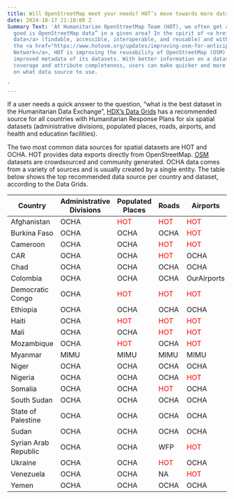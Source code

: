 ```yaml
---
title: Will OpenStreetMap meet your needs? HOT’s move towards more data insights
date: 2024-10-17 21:10:00 Z
Summary Text: 'At Humanitarian OpenStreetMap Team (HOT), we often get asked, “how
  good is OpenStreetMap data” in a given area? In the spirit of <a href="https://en.wikipedia.org/wiki/FAIR_data">FAIR
  data</a> (findable, accessible, interoperable, and reusable) and with support from
  the <a href="https://www.hotosm.org/updates/improving-osm-for-anticipatory-action-with-h2h/">H2H
  Network</a>, HOT is improving the reusability of OpenStreetMap (OSM) data through
  improved metadata of its datasets. With better information on a dataset’s spatial
  coverage and attribute completeness, users can make quicker and more efficient decisions
  on what data source to use.

'
---
```


If a user needs a quick answer to the question, “what is the best dataset in the Humanitarian Data Exchange”, [HDX’s Data Grids](https://data.humdata.org/group/afg) has a recommended source for all countries with Humanitarian Response Plans for six spatial datasets (administrative divisions, populated places, roads, airports, and health and education facilities). 

The two most common data sources for spatial datasets are HOT and OCHA. HOT provides data exports directly from OpenStreetMap. [OSM](https://wiki.openstreetmap.org/wiki/About_OpenStreetMap) datasets are crowdsourced and community generated. OCHA data comes from a variety of sources and is usually created by a single entity. The table below shows the top recommended data source per country and dataset, according to the Data Grids. 

| Country                 | Administrative Divisions | Populated Places | Roads        | Airports     | Health Facilities | Education Facilities |
|-------------------------|--------------------------|------------------|--------------|--------------|-------------------|----------------------|
| Afghanistan              | OCHA                     | <span style="color:red">HOT</span>  | <span style="color:red">HOT</span>  | <span style="color:red">HOT</span>  | OCHA               | OCHA                |
| Burkina Faso             | OCHA                     | OCHA             | OCHA         | <span style="color:red">HOT</span>  | <span style="color:red">HOT</span>  | <span style="color:red">HOT</span>  |
| Cameroon                 | OCHA                     | OCHA             | <span style="color:red">HOT</span>  | <span style="color:red">HOT</span>  | HDX                | <span style="color:red">HOT</span>  |
| CAR                      | OCHA                     | OCHA             | <span style="color:red">HOT</span>  | OCHA         | HDX                | OCHA                |
| Chad                     | OCHA                     | OCHA             | OCHA         | OCHA         | HDX                | <span style="color:red">HOT</span>  |
| Colombia                 | OCHA                     | OCHA             | OCHA         | OurAirports  | OCHA               | OCHA                |
| Democratic Congo         | OCHA                     | <span style="color:red">HOT</span>  | <span style="color:red">HOT</span>  | <span style="color:red">HOT</span>  | <span style="color:red">HOT</span>  | <span style="color:red">HOT</span>  |
| Ethiopia                 | OCHA                     | OCHA             | OCHA         | OCHA         | HDX                | OCHA                |
| Haiti                    | OCHA                     | <span style="color:red">HOT</span>  | <span style="color:red">HOT</span>  | <span style="color:red">HOT</span>  | OCHA               | OCHA                |
| Mali                     | OCHA                     | OCHA             | <span style="color:red">HOT</span>  | <span style="color:red">HOT</span>  | OCHA               | OCHA                |
| Mozambique               | OCHA                     | <span style="color:red">HOT</span>  | OCHA         | <span style="color:red">HOT</span>  | WHO                | OCHA                |
| Myanmar                  | MIMU                     | MIMU             | MIMU         | MIMU         | <span style="color:red">HOT</span>  | MIMU                |
| Niger                    | OCHA                     | OCHA             | OCHA         | OCHA         | OCHA               | OCHA                |
| Nigeria                  | OCHA                     | OCHA             | OCHA         | <span style="color:red">HOT</span>  | HDX                | <span style="color:red">HOT</span>  |
| Somalia                  | OCHA                     | OCHA             | <span style="color:red">HOT</span>  | OCHA         | WHO                | OCHA                |
| South Sudan              | OCHA                     | OCHA             | OCHA         | OCHA         | HDX                | IOM                 |
| State of Palestine       | OCHA                     | OCHA             | OCHA         | OCHA         | OCHA               | OCHA                |
| Sudan                    | OCHA                     | OCHA             | OCHA         | OCHA         | HDX                | OCHA                |
| Syrian Arab Republic     | OCHA                     | OCHA             | WFP          | <span style="color:red">HOT</span>  | <span style="color:red">HOT</span>  | <span style="color:red">HOT</span>  |
| Ukraine                  | OCHA                     | OCHA             | <span style="color:red">HOT</span>  | OCHA         | NA                 | NA                  |
| Venezuela                | OCHA                     | OCHA             | NA           | <span style="color:red">HOT</span>  | <span style="color:red">HOT</span>  | <span style="color:red">HOT</span>  |
| Yemen                    | OCHA                     | OCHA             | OCHA         | OCHA         | OCHA               | <span style="color:red">HOT</span>  |
